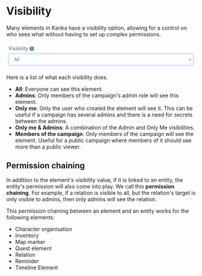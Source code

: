 # Visibility

Many elements in Kanka have a visibility option, allowing for a control on who sees what without having to set up complex permissions.

![Visibility dropdown field](img/visibility-dropdown.png)

Here is a list of what each visibility does.

* **All**: Everyone can see this element.
* **Admins**: Only members of the campaign's admin role will see this element.
* **Only me**: Only the user who created the element will see it. This can be useful if a campaign has several admins and there is a need for secrets between the admins.
* **Only me & Admins**: A combination of the Admin and Only Me visibilities.
* **Members of the campaign**: Only members of the campaign will see the element. Useful for a public campaign where members of it should see more than a public viewer.

## Permission chaining

In addition to the element's visibility value, if it is linked to an entity, the entity's permission will also come into play. We call this **permission chaining**. For example, if a relation is visible to all, but the relation's target is only visible to admins, then only admins will see the relation.

This permission chaining between an element and an entity works for the following elements:

* Character organisation
* Inventory
* Map marker
* Quest element
* Relation
* Reminder
* Timeline Element
